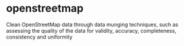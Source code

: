 # openstreetmap
Clean OpenStreetMap data through data munging techniques, such as assessing the quality of the data for validity, accuracy, completeness, consistency and uniformity

